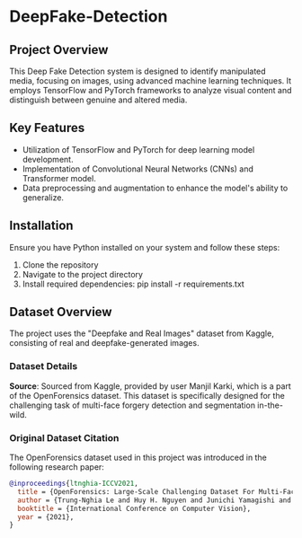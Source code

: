 # DeepFake-Detection

## Project Overview
This Deep Fake Detection system is designed to identify manipulated media, focusing on images, using advanced machine learning techniques. It employs TensorFlow and PyTorch frameworks to analyze visual content and distinguish between genuine and altered media.

## Key Features
- Utilization of TensorFlow and PyTorch for deep learning model development.
- Implementation of Convolutional Neural Networks (CNNs) and Transformer model.
- Data preprocessing and augmentation to enhance the model's ability to generalize.

## Installation
Ensure you have Python installed on your system and follow these steps:

1. Clone the repository
2. Navigate to the project directory
3. Install required dependencies: pip install -r requirements.txt


## Dataset Overview
The project uses the "Deepfake and Real Images" dataset from Kaggle, consisting of real and deepfake-generated images.

### Dataset Details
**Source**: Sourced from Kaggle, provided by user Manjil Karki, which is a part of the OpenForensics dataset. This dataset is specifically designed for the challenging task of multi-face forgery detection and segmentation in-the-wild.

### Original Dataset Citation
The OpenForensics dataset used in this project was introduced in the following research paper:

```bibtex
@inproceedings{ltnghia-ICCV2021,
  title = {OpenForensics: Large-Scale Challenging Dataset For Multi-Face Forgery Detection And Segmentation In-The-Wild},
  author = {Trung-Nghia Le and Huy H. Nguyen and Junichi Yamagishi and Isao Echizen},
  booktitle = {International Conference on Computer Vision},
  year = {2021},
}







